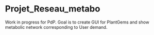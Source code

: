 # Projet_Reseau_metabo

Work in progress for PdP.
Goal is to create GUI for PlantGems and show metabolic network corresponding to User demand.

